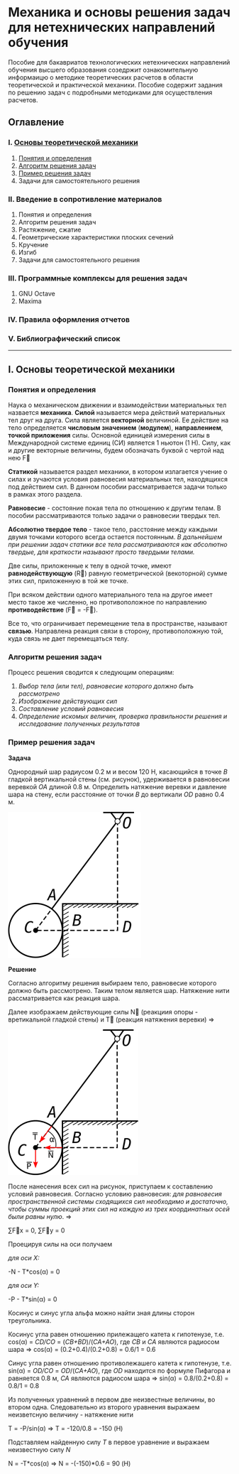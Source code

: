 # Механика и основы решения задач для нетехнических направлений обучения

Пособие для бакавриатов технологических нетехнических направлений обучения высшего образования созедржит ознакомительную информаицю о методике теоретических расчетов в области теоретической и практической механики. Пособие содержит задания по решению задач с подробными методиками для осуществления расчетов.

## Оглавление

### I. [Основы теоретической механики](#basic)
1. [Понятия и определения](#basic)
3. [Алгоритм решения задач](#algo1)
4. [Пример решения задач](#example1)
5. Задачи для самостоятельного решения

### II. Введение в сопротивление материалов
1. Понятия и определения
3. Алгоритм решения задач
4. Растяжение, сжатие
5. Геометрические характеристики плоских сечений
6. Кручение
7. Изгиб
8. Задачи для самостоятельного решения

### III. Программные комплексы для решения задач
1. GNU Octave
2. Maxima

### IV. Правила оформления отчетов

### V. Библиографический список

---

## I. Основы теоретической механики<a name="basic"></a>

### Понятия и определения

Наука о механическом движении и взаимодействии материальных тел назвается **механика**.
**Силой** называется мера действий материальных тел друг на друга. Сила является __векторной__ величиной. Ее действие на тело определяется __числовым значением__ (__модулем__), __направлением__, __точкой приложения__ силы. Основной единицей измерения силы в Международной системе единиц (СИ) является 1 ньютон (1 Н). Силу, как и другие векторные величины, будем обозначать буквой с чертой над нею F&#8407;

**Статикой** называется раздел механики, в котором излагается учение о силах и зучаются условия равновесия материальных тел, находящихся под действием сил. В данном пособии рассматривается задачи только в рамках этого раздела.

**Равновесие** - состояние покая тела по отношению к другим телам. В пособии рассматриваются только задачи о равновесии твердых тел.

**Абсолютно твердое тело** - такое тело, расстояние между каждыми двумя точками которого всегда остается постоянным. _В дальнейшем при решении задач статики все тела рассматриваются как абсолютно твердые, для краткости называют просто твердыми телами._

Две силы, приложенные к телу в одной точке, имеют **равнодействующую** (R&#8407;) равную геометрической (векоторной) сумме этих сил, приложенную в той же точке.

При всяком действии одного материального тела на другое имеет место такое же численно, но противоположное по направлению **противодействие** (F&#8407; = -F&#8407;).

Все то, что ограничивает перемещение тела в пространстве, называют **связью**. Направлена реакция связи в сторону, противоположную той, куда связь не дает перемещаться телу.

### Алгоритм решения задач <a name="algo1"></a>

Процесс решения сводится к следующим операциям:

1. _Выбор тела (или тел), равновесие которого должно быть рассмотрено_
2. _Изображение действующих сил_
3. _Составление условий равновесия_
4. _Определение искомых величин, проверка правильности решения и исследование полученных результатов_

### Пример решения задач <a name="example1"></a>

**Задача**

Однородный шар радиусом 0.2 м и весом 120 Н, касающийся в точке _В_ гладкой вертикальной стены (см. рисунок), удерживается в равновесии веревкой _ОА_ длиной 0.8 м. Определить натяжение веревки и давление шара на стену, если расстояние от точки _В_ до вертикали _ОD_ равно 0.4 м.

![img1.png](/img/chapter_I/img1.png "img1.png")

**Решение**

Согласно алгоритму решения выбираем тело, равновесие которого должно быть рассмотрено. Таким телом является шар. Натяжение нити рассматривается как реакция шара.

Далее изображаем действующие силы N&#8407; (реакциия опоры - вретикальной гладкой стены) и T&#8407; (реакция натяжения веревки) =>

![img2.png](/img/chapter_I/img2.png "img2.png")

После нанесения всех сил на рисунок, приступаем к составлению условий равновесия. Согласно условию равновесия: _для равновесия пространственной системы сходящихся сил необходимо и достаточно, чтобы суммы проекций этих сил на каждую из трех координатных осей были равны нулю_. =>

&#8721;F&#8407;x = 0, &#8721;F&#8407;y = 0

Проецируя силы на оси получаем

_для оси X:_

-N - T\*cos(&alpha;) = 0

_для оси Y:_

-P - T\*sin(&alpha;) = 0

Косинус и синус угла альфа можно найти зная длины сторон треугольника.

Косинус угла равен отношению прилежащего катета к гипотенузе, т.е. cos(&alpha;) = _CD/CO_ = (_CB+BD_)/(_CA+AO_), где _CB_ и _CA_ являются радиосом шара => cos(&alpha;) = (0.2+0.4)/(0.2+0.8) = 0.6/1 = 0.6

Синус угла равен отношению противолежашего катета к гипотенузе, т.е. sin(&alpha;) = _OD/CO_ = _OD_/(_CA+AO_), где _OD_ находится по формуле Пифагора и равняется 0.8 м, _CA_ являются радиосом шара => sin(&alpha;) = 0.8/(0.2+0.8) = 0.8/1 = 0.8

Из полученных уравнений в первом две неизвестные величины, во втором одна. Следовательно из второго уравнения выражаем неизветсную величину - натяжение нити

T = -P/sin(&alpha;) => T = -120/0.8 = -150 (Н)

Подставляем найденную силу _Т_ в первое уравнение и выражаем неизвестную силу _N_

N = -T\*cos(&alpha;) => N = -(-150)\*0.6 = 90 (Н)

